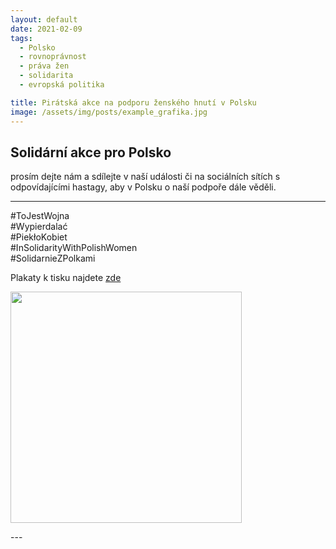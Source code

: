 ```yaml
---
layout: default
date: 2021-02-09
tags:
  - Polsko
  - rovnoprávnost
  - práva žen
  - solidarita
  - evropská politika

title: Pirátská akce na podporu ženského hnutí v Polsku
image: /assets/img/posts/example_grafika.jpg
---
```

<div class="o-section">
  <div class="row">

<h2>Solidární akce pro Polsko</h2> 
<p>
prosím dejte nám a sdílejte v naší události či na sociálních sítích s odpovídajícími hastagy, aby v Polsku o naší podpoře dále věděli.
  <hr>
  #ToJestWojna<br> 
  #Wypierdalać<br> 
  #PiekłoKobiet<br> 
  #InSolidarityWithPolishWomen<br> 
  #SolidarnieZPolkami<br>
</p>
<p>
Plakaty k tisku najdete <a href="https://www.dropbox.com/sh/01okqtrpirt6tka/AADrXTcgjDeBCWOD3aBh5bF-a?dl=0&fbclid=IwAR2xoatQ43hFBkJWu2TVEFDnF7m4gomt7KVd4JOpws4jp0CoyVxNnhX5Jqg">zde</a>

</p>
<p>
<a href="https://zo.pirati.cz/assets/img/posts/example_grafika.jpg"><img src="https://zo.pirati.cz/assets/img/posts/example_grafika.png" width="370" heigth="200"></a>
</p>
  </div>
</div>
---
 
